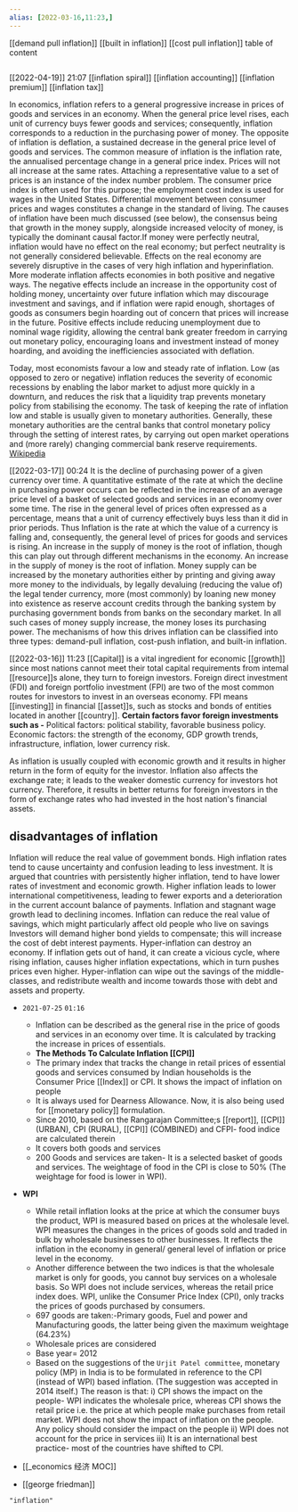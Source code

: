 ```yaml
---
alias: [2022-03-16,11:23,]
---
```

[[demand pull inflation]] [[built in inflation]] [[cost pull inflation]]
table of content
```toc
```
[[2022-04-19]] 21:07
[[inflation spiral]]
[[inflation accounting]]
[[inflation premium]]
[[inflation tax]]

In economics, inflation refers to a general progressive increase in prices of goods and services in an economy. When the general price level rises, each unit of currency buys fewer goods and services; consequently, inflation corresponds to a reduction in the purchasing power of money. The opposite of inflation is deflation, a sustained decrease in the general price level of goods and services. The common measure of inflation is the inflation rate, the annualised percentage change in a general price index. Prices will not all increase at the same rates. Attaching a representative value to a set of prices is an instance of the index number problem. The consumer price index is often used for this purpose; the employment cost index is used for wages in the United States. Differential movement between consumer prices and wages constitutes a change in the standard of living. The causes of inflation have been much discussed (see below), the consensus being that growth in the money supply, alongside increased velocity of money, is typically the dominant causal factor.If money were perfectly neutral, inflation would have no effect on the real economy; but perfect neutrality is not generally considered believable. Effects on the real economy are severely disruptive in the cases of very high inflation and hyperinflation. More moderate inflation affects economies in both positive and negative ways. The negative effects include an increase in the opportunity cost of holding money, uncertainty over future inflation which may discourage investment and savings, and if inflation were rapid enough, shortages of goods as consumers begin hoarding out of concern that prices will increase in the future. Positive effects include reducing unemployment due to nominal wage rigidity, allowing the central bank greater freedom in carrying out monetary policy, encouraging loans and investment instead of money hoarding, and avoiding the inefficiencies associated with deflation.

Today, most economists favour a low and steady rate of inflation. Low (as opposed to zero or negative) inflation reduces the severity of economic recessions by enabling the labor market to adjust more quickly in a downturn, and reduces the risk that a liquidity trap prevents monetary policy from stabilising the economy. The task of keeping the rate of inflation low and stable is usually given to monetary authorities. Generally, these monetary authorities are the central banks that control monetary policy through the setting of interest rates, by carrying out open market operations and (more rarely) changing commercial bank reserve requirements.
[Wikipedia](https://en.wikipedia.org/wiki/Inflation)

[[2022-03-17]] 00:24
It is the decline of purchasing power of a given currency over time.
A quantitative estimate of the rate at which the decline in purchasing power occurs can be reflected in the increase of an average price level of a basket of selected goods and services in an economy over some time.
The rise in the general level of prices often expressed as a percentage, means that a unit of currency effectively buys less than it did in prior periods.
Thus Inflation is the rate at which the value of a currency is falling and, consequently, the general level of prices for goods and services is rising.
An increase in the supply of money is the root of inflation, though this can play out through different mechanisms in the economy.
An increase in the supply of money is the root of inflation. Money supply can be increased by the monetary authorities either by printing and giving away more money to the
individuals, by legally devaluing (reducing the value of) the legal tender currency, more (most commonly) by loaning new money into existence as reserve account credits
through the banking system by purchasing government bonds from banks on the secondary market.
In all such cases of money supply increase, the money loses its purchasing power. The mechanisms of how this drives inflation can be classified into three types: demand-pull
inflation, cost-push inflation, and built-in inflation.

[[2022-03-16]] 11:23
[[Capital]] is a vital ingredient for economic [[growth]] since most nations cannot meet their total capital requirements from intemal [[resource]]s alone, they turn to foreign investors. Foreign direct investment (FDI) and foreign portfolio investment (FPI) are two of the most common routes for investors to invest in an overseas economy. FPI means [[investing]] in financial [[asset]]s, such as stocks and bonds of entities located in another [[country]].
**Certain factors favor foreign investments such as -**
Political factors: political stability, favorable business policy.
Economic factors: the strength of the economy, GDP growth trends, infrastructure, inflation, lower currency risk.

As inflation is usually coupled with economic growth and it results in higher return in the form of equity for the investor. Inflation also affects the exchange rate; it leads to
the weaker domestic currency for investors hot currency. Therefore, it results in better returns for foreign investors in the form of exchange rates who had invested in the
host nation's financial assets.
## disadvantages of inflation
Inflation will reduce the real value of govemment bonds.
High inflation rates tend to cause uncertainty and confusion leading to less investment.
It is argued that countries with persistently higher inflation, tend to have lower rates of investment and economic growth.
Higher inflation leads to lower international competitiveness, leading to fewer exports and a deterioration in the current account balance of payments.
Inflation and stagnant wage growth lead to declining incomes.
Inflation can reduce the real value of savings, which might particularly affect old people who live on savings
Investors will demand higher bond yields to compensate; this will increase the cost of debt interest payments.
Hyper-inflation can destroy an economy.
If inflation gets out of hand, it can create a vicious cycle, where rising inflation, causes higher inflation expectations, which in turn pushes prices even higher.
Hyper-inflation can wipe out the savings of the middle-classes, and redistribute wealth and income towards those with debt and assets and property.

- `2021-07-25`  `01:16`
	- Inflation can be described as the general rise in the price of goods and services in an economy over time. It is calculated by tracking the increase in prices of essentials.
	-   **The Methods To Calculate Inflation [[CPI]]**
    -   The primary index that tracks the change in retail prices of essential goods and services consumed by Indian households is the Consumer Price [[Index]] or CPI. It shows the impact of inflation on people
    -   It is always used for Dearness Allowance. Now, it is also being used for [[monetary policy]] formulation.
    -   Since 2010, based on the Rangarajan Committee;s [[report]], [[CPI]] (URBAN), CPI (RURAL), [[CPI]] (COMBINED) and CFPI- food indice are calculated therein
    -   It covers both goods and services
    -   200 Goods and services are taken- It is a selected basket of goods and services. The weightage of food in the CPI is close to 50% (The weightage for food is lower in WPI). 

-   **WPI**
    -   While retail inflation looks at the price at which the consumer buys the product, WPI is measured based on prices at the wholesale level. WPI measures the changes in the prices of goods sold and traded in bulk by wholesale businesses to other businesses. It reflects the inflation in the economy in general/ general level of inflation or price level in the economy.
    -   Another difference between the two indices is that the wholesale market is only for goods, you cannot buy services on a wholesale basis. So WPI does not include services, whereas the retail price index does. WPI, unlike the Consumer Price Index (CPI), only tracks the prices of goods purchased by consumers.
    -   697 goods are taken:-Primary goods, Fuel and power and Manufacturing goods, the latter being given the maximum weightage (64.23%)
    -   Wholesale prices are considered
    -   Base year= 2012
    -   Based on the suggestions of the `Urjit Patel committee`, monetary policy (MP) in India is to be formulated in reference to the CPI (instead of WPI) based inflation. (The suggestion was accepted in 2014 itself.) The reason is that: i) CPI shows the impact on the people- WPI indicates the wholesale price, whereas CPI shows the retail price i.e. the price at which people make purchases from retail market. WPI does not show the impact of inflation on the people. Any policy should consider the impact on the people ii) WPI does not account for the price in services iii) It is an international best practice- most of the countries have shifted to CPI.
- [[_economics 经济 MOC]]
- [[george friedman]]
```query 2022-03-16 11:23
"inflation"
```

